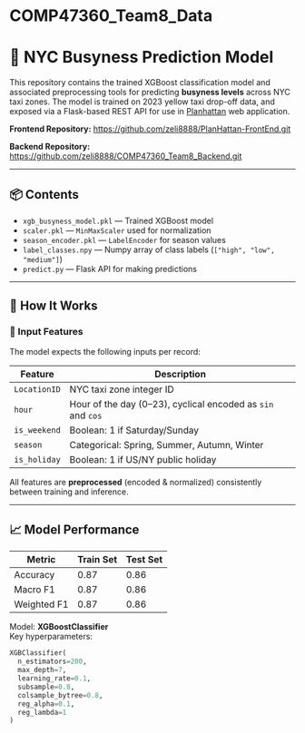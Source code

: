 # COMP47360_Team8_Data
# 🧠 NYC Busyness Prediction Model
This repository contains the trained XGBoost classification model and associated preprocessing tools for predicting **busyness levels** across NYC taxi zones. The model is trained on 2023 yellow taxi drop-off data, and exposed via a Flask-based REST API for use in [Planhattan](https://zeli8888.ddns.net/planhattan/) web application.

**Frontend Repository:** https://github.com/zeli8888/PlanHattan-FrontEnd.git

**Backend Repository:** https://github.com/zeli8888/COMP47360_Team8_Backend.git

---

## 📦 Contents

- `xgb_busyness_model.pkl` — Trained XGBoost model
- `scaler.pkl` — `MinMaxScaler` used for normalization
- `season_encoder.pkl` — `LabelEncoder` for season values
- `label_classes.npy` — Numpy array of class labels (`["high", "low", "medium"]`)
- `predict.py` — Flask API for making predictions


---

## 🚀 How It Works

### 🧩 Input Features

The model expects the following inputs per record:

| Feature          | Description                          |
|------------------|--------------------------------------|
| `LocationID`     | NYC taxi zone integer ID             |
| `hour`           | Hour of the day (0–23), cyclical encoded as `sin` and `cos` |
| `is_weekend`     | Boolean: 1 if Saturday/Sunday        |
| `season`         | Categorical: Spring, Summer, Autumn, Winter |
| `is_holiday`     | Boolean: 1 if US/NY public holiday   |

All features are **preprocessed** (encoded & normalized) consistently between training and inference.

---

## 📈 Model Performance

| Metric        | Train Set | Test Set |
|---------------|-----------|----------|
| Accuracy      | 0.87      | 0.86     |
| Macro F1      | 0.87      | 0.86     |
| Weighted F1   | 0.87      | 0.86     |

Model: **XGBoostClassifier**  
Key hyperparameters:
```python
XGBClassifier(
  n_estimators=200,
  max_depth=7,
  learning_rate=0.1,
  subsample=0.8,
  colsample_bytree=0.8,
  reg_alpha=0.1,
  reg_lambda=1
)
